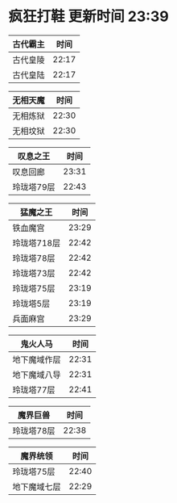 # 疯狂打鞋 更新时间 23:39

| 古代霸主   | 时间    |
|--------|-------|
| 古代皇陵 | 22:17 |
| 古代皇陆 | 22:17 |

| 无相天魔   | 时间    |
|--------|-------|
| 无相炼狱 | 22:30 |
| 无相坟狱 | 22:30 |

| 叹息之王   | 时间    |
|--------|-------|
| 叹息回廊 | 23:31 |
| 玲珑塔79层 | 22:43 |

| 猛魔之王   | 时间    |
|--------|-------|
| 铁血魔宫 | 23:29 |
| 玲珑塔718层 | 22:42 |
| 玲珑塔78层 | 22:42 |
| 玲珑塔73层 | 22:42 |
| 玲珑塔75层 | 23:19 |
| 玲珑塔5层 | 23:19 |
| 兵面麻宫 | 23:29 |

| 鬼火人马   | 时间    |
|--------|-------|
| 地下魔域作层 | 22:31 |
| 地下魔域八导 | 22:31 |
| 玲珑塔77层 | 22:41 |

| 魔界巨兽   | 时间    |
|--------|-------|
| 玲珑塔78层 | 22:38 |

| 魔界统领   | 时间    |
|--------|-------|
| 玲珑塔75层 | 22:40 |
| 地下魔域七层 | 22:29 |